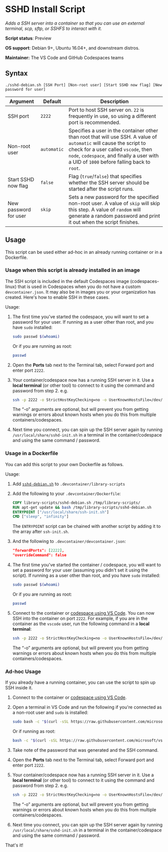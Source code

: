 # SSHD Install Script

*Adds a SSH server into a container so that you can use an external terminal, scp, sftp, or SSHFS to interact with it.*

**Script status**: Preview

**OS support**: Debian 9+, Ubuntu 16.04+, and downstream distros.

**Maintainer:** The VS Code and GitHub Codespaces teams

## Syntax

```text
./sshd-debian.sh [SSH Port] [Non-root user] [Start SSHD now flag] [New password for user]
```

|Argument|Default|Description|
|--------|-------|-----------|
| SSH port |`2222`| Port to host SSH server on. `22` is frequently in use, so using a different port is recommended. |
| Non-root user |`automatic`| Specifies a user in the container other than root that will use SSH. A value of `automatic` will cause the script to check for a user called `vscode`, then `node`, `codespace`, and finally a user with a UID of `1000` before falling back to `root`. |
|Start SSHD now flag |`false`| Flag (`true`/`false`) that specifies whether the SSH server should be started after the script runs.|
|New password for user|`skip`| Sets a new password for the specified non-root user. A value of `skip` will skip this step. A value of `random` will generate a random password and print it out when the script finishes. |

## Usage

This script can be used either ad-hoc in an already running container or in a Dockerfile. 

### Usage when this script is already installed in an image 
The SSH script is included in the default Codespaces image (codespaces-linux) that is used in Codespaces when you do not have a custom `devcontainer.json`. It may also be in images you or your organization has created. Here's how to enable SSH in these cases. 

Usage:
1. The first time you've started the codespace, you will want to set a password for your user. If running as a user other than root, and you have `sudo` installed:

    ```bash
    sudo passwd $(whoami)
    ```

    Or if you are running as root:

    ```bash
    passwd
    ```
 2. Open the ****Ports**** tab next to the Terminal tab, select Forward port and enter port `2222`.
 3. Your container/codespace now has a running SSH server in it. Use a **local terminal** (or other tool) to connect to it using the command and password from step 2. e.g.

    ```bash
    ssh -p 2222 -o StrictHostKeyChecking=no -o UserKnownHostsFile=/dev/null vscode@localhost
    ```

    The “-o” arguments are optional, but will prevent you from getting warnings or errors about known hosts when you do this from multiple containers/codespaces.

  4. Next time you connect, you can spin up the SSH server again by running `/usr/local/share/sshd-init.sh` in a terminal in the container/codespace and using the same command / password.

### Usage in a Dockerfile
You can add this script to your own Dockerfile as follows.

Usage:

1. Add [`sshd-debian.sh`](../sshd-debian.sh) to `.devcontainer/library-scripts`

2. Add the following to your `.devcontainer/Dockerfile`:

    ```Dockerfile
    COPY library-scripts/sshd-debian.sh /tmp/library-scripts/
    RUN apt-get update && bash /tmp/library-scripts/sshd-debian.sh
    ENTRYPOINT ["/usr/local/share/ssh-init.sh"]
    CMD ["sleep", "infinity"]
    ```

    The `ENTRYPOINT` script can be chained with another script by adding it to the array after `ssh-init.sh`.

3. And the following to `.devcontainer/devcontainer.json`:

    ```json
    "forwardPorts": [2222],
    "overrideCommand": false
    ```

4. The first time you've started the container / codespace, you will want to set a password for your user (assuming you didn't set it using the script). If running as a user other than root, and you have `sudo` installed:

    ```bash
    sudo passwd $(whoami)
    ```

    Or if you are running as root:

    ```bash
    passwd
    ```

5. Connect to the container or [codespace using VS Code](https://docs.github.com/en/github/developing-online-with-codespaces/connecting-to-your-codespace-from-visual-studio-code). You can now SSH into the container on port `2222`. For example, if you are in the container as the `vscode` user, run the following command in a **local terminal**:

    ```bash
    ssh -p 2222 -o StrictHostKeyChecking=no -o UserKnownHostsFile=/dev/null vscode@localhost
    ```

    The “-o” arguments are optional, but will prevent you from getting warnings or errors about known hosts when you do this from multiple containers/codespaces.

### Ad-hoc Usage

If you already have a running container, you can use the script to spin up SSH inside it.

1. Connect to the container or [codespace using VS Code](https://docs.github.com/en/github/developing-online-with-codespaces/connecting-to-your-codespace-from-visual-studio-code).

2. Open a terminal in VS Code and run the following if you're connected as a non-root user and `sudo` is installed:

    ```bash
    sudo bash -c "$(curl -sSL https://raw.githubusercontent.com/microsoft/vscode-dev-containers/master/script-library/sshd-debian.sh)" -- 2222 $(whoami) true random
    ```

    Or if running as root:

    ```bash
    bash -c "$(curl -sSL https://raw.githubusercontent.com/microsoft/vscode-dev-containers/master/script-library/sshd-debian.sh)" -- 2222 $(whoami) true random
    ```

3. Take note of the password that was generated and the SSH command.

4. Open the ****Ports**** tab next to the Terminal tab, select Forward port and enter port `2222`.

5. Your container/codespace now has a running SSH server in it. Use a **local terminal** (or other tool) to connect to it using the command and password from step 2. e.g.

    ```bash
    ssh -p 2222 -o StrictHostKeyChecking=no -o UserKnownHostsFile=/dev/null vscode@localhost
    ```

    The “-o” arguments are optional, but will prevent you from getting warnings or errors about known hosts when you do this from multiple containers/codespaces.

6. Next time you connect, you can spin up the SSH server again by running `/usr/local/share/sshd-init.sh` in a terminal in the container/codespace and using the same command / password.

That's it!
